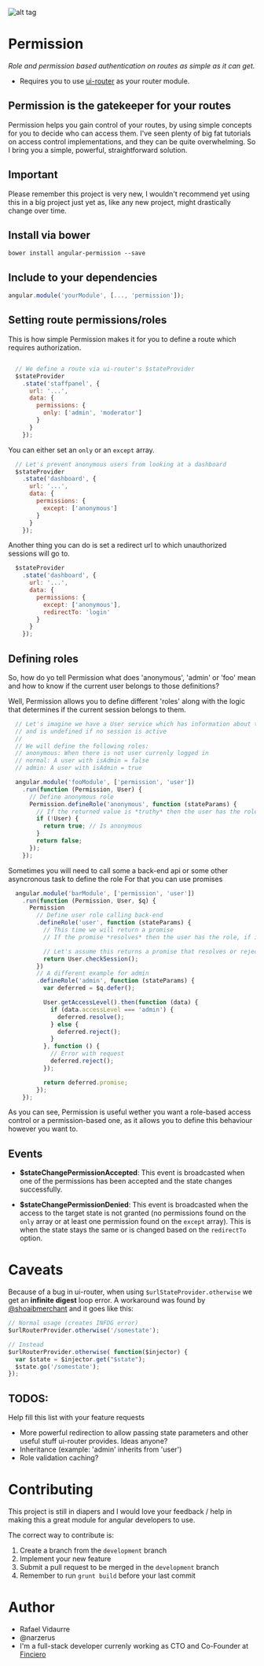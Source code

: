 ![alt tag](https://travis-ci.org/Narzerus/angular-permission.svg?branch=master)

Permission
==========
*Role and permission based authentication on routes as simple as it can get.*

- Requires you to use [ui-router](https://github.com/angular-ui/ui-router) as your router module.

Permission is the gatekeeper for your routes
--------------------------------------------
Permission helps you gain control of your routes, by using simple concepts for you to decide who can access them.
I've seen plenty of big fat tutorials on access control implementations, and they can be quite overwhelming. So I bring you a simple, powerful, straightforward solution.

Important
---------
Please remember this project is very new, I wouldn't recommend yet using this in a big project just yet as, like any new project, might drastically change over time.

Install via bower
-----------------
```
bower install angular-permission --save
```

Include to your dependencies
----------------------------
```javascript
angular.module('yourModule', [..., 'permission']);
```

Setting route permissions/roles
-------------------------------
This is how simple Permission makes it for you to define a route which requires authorization.

```javascript

  // We define a route via ui-router's $stateProvider
  $stateProvider
    .state('staffpanel', {
      url: '...',
      data: {
        permissions: {
          only: ['admin', 'moderator']
        }
      }
    });
```

You can either set an `only` or an `except` array.

```javascript
  // Let's prevent anonymous users from looking at a dashboard
  $stateProvider
    .state('dashboard', {
      url: '...',
      data: {
        permissions: {
          except: ['anonymous']
        }
      }
    });
```

Another thing you can do is set a redirect url to which unauthorized sessions will go to.

```javascript
  $stateProvider
    .state('dashboard', {
      url: '...',
      data: {
        permissions: {
          except: ['anonymous'],
          redirectTo: 'login'
        }
      }
    });
```


Defining roles
--------------------------
So, how do yo tell Permission what does 'anonymous', 'admin' or 'foo' mean and how to know if the current user belongs
to those definitions?

Well, Permission allows you to define different 'roles' along with the logic that determines if the current
session belongs to them.

```javascript
  // Let's imagine we have a User service which has information about the current user in the session
  // and is undefined if no session is active
  //
  // We will define the following roles:
  // anonymous: When there is not user currenly logged in
  // normal: A user with isAdmin = false
  // admin: A user with isAdmin = true

  angular.module('fooModule', ['permission', 'user'])
    .run(function (Permission, User) {
      // Define anonymous role
      Permission.defineRole('anonymous', function (stateParams) {
        // If the returned value is *truthy* then the user has the role, otherwise they don't
        if (!User) {
          return true; // Is anonymous
        }
        return false;
      });
    });
```

Sometimes you will need to call some a back-end api or some other asyncronous task to define the role
For that you can use promises

```javascript
  angular.module('barModule', ['permission', 'user'])
    .run(function (Permission, User, $q) {
      Permission
        // Define user role calling back-end
        .defineRole('user', function (stateParams) {
          // This time we will return a promise
          // If the promise *resolves* then the user has the role, if it *rejects* (you guessed it)

          // Let's assume this returns a promise that resolves or rejects if session is active
          return User.checkSession();
        })
        // A different example for admin
        .defineRole('admin', function (stateParams) {
          var deferred = $q.defer();

          User.getAccessLevel().then(function (data) {
            if (data.accessLevel === 'admin') {
              deferred.resolve();
            } else {
              deferred.reject();
            }
          }, function () {
            // Error with request
            deferred.reject();
          });

          return deferred.promise;
        });
    });
```
As you can see, Permission is useful wether you want a role-based access control or a permission-based one, as
it allows you to define this behaviour however you want to.

Events
------
- **$stateChangePermissionAccepted**: This event is broadcasted when one of the permissions has been accepted and the state changes successfully.

- **$stateChangePermissionDenied**: This event is broadcasted when the access to the target state is not granted (no permissions found on the `only` array or at least one permission found on the `except` array). This is when the state stays the same or is changed based on the `redirectTo` option.


Caveats
=======
Because of a bug in ui-router, when using `$urlStateProvider.otherwise` we get an **infinite digest** loop error.
A workaround was found by [@shoaibmerchant](https://github.com/shoaibmerchant) and it goes like this:

```javascript
// Normal usage (creates INFDG error)
$urlRouterProvider.otherwise('/somestate');

// Instead
$urlRouterProvider.otherwise( function($injector) {
  var $state = $injector.get("$state");
  $state.go('/somestate');
});
```

TODOS:
-----
Help fill this list with your feature requests
- More powerful redirection to allow passing state parameters and other useful stuff ui-router provides. Ideas anyone?
- Inheritance (example: 'admin' inherits from 'user')
- Role validation caching?

Contributing
============
This project is still in diapers and I would love your feedback / help in making this a great module
for angular developers to use.

The correct way to contribute is:
  1. Create a branch from the `development` branch
  2. Implement your new feature
  3. Submit a pull request to be merged in the `development` branch
  4. Remember to run `grunt build` before your last commit

Author
======
- Rafael Vidaurre
- @narzerus
- I'm a full-stack developer currenly working as CTO and Co-Founder at [Finciero](http://www.finciero.com)
